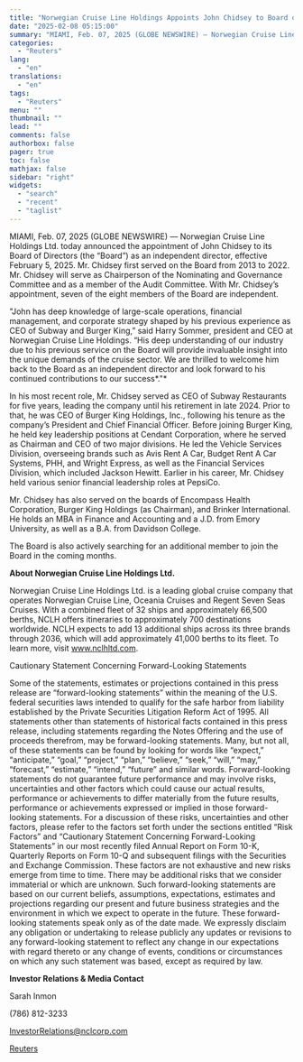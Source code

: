 ```yaml
---
title: "Norwegian Cruise Line Holdings Appoints John Chidsey to Board of Directors"
date: "2025-02-08 05:15:00"
summary: "MIAMI, Feb. 07, 2025 (GLOBE NEWSWIRE) — Norwegian Cruise Line Holdings Ltd. today announced the appointment of John Chidsey to its Board of Directors (the “Board”) as an independent director, effective February 5, 2025. Mr. Chidsey first served on the Board from 2013 to 2022. Mr. Chidsey will serve as..."
categories:
  - "Reuters"
lang:
  - "en"
translations:
  - "en"
tags:
  - "Reuters"
menu: ""
thumbnail: ""
lead: ""
comments: false
authorbox: false
pager: true
toc: false
mathjax: false
sidebar: "right"
widgets:
  - "search"
  - "recent"
  - "taglist"
---
```


MIAMI, Feb. 07, 2025 (GLOBE NEWSWIRE) — Norwegian Cruise Line Holdings Ltd. today announced the appointment of John Chidsey to its Board of Directors (the “Board”) as an independent director, effective February 5, 2025. Mr. Chidsey first served on the Board from 2013 to 2022. Mr. Chidsey will serve as Chairperson of the Nominating and Governance Committee and as a member of the Audit Committee. With Mr. Chidsey’s appointment, seven of the eight members of the Board are independent.

"John has deep knowledge of large-scale operations, financial management, and corporate strategy shaped by his previous experience as CEO of Subway and Burger King,” said Harry Sommer, president and CEO at Norwegian Cruise Line Holdings. “His deep understanding of our industry due to his previous service on the Board will provide invaluable insight into the unique demands of the cruise sector. We are thrilled to welcome him back to the Board as an independent director and look forward to his continued contributions to our success*."* 

In his most recent role, Mr. Chidsey served as CEO of Subway Restaurants for five years, leading the company until his retirement in late 2024. Prior to that, he was CEO of Burger King Holdings, Inc., following his tenure as the company’s President and Chief Financial Officer. Before joining Burger King, he held key leadership positions at Cendant Corporation, where he served as Chairman and CEO of two major divisions. He led the Vehicle Services Division, overseeing brands such as Avis Rent A Car, Budget Rent A Car Systems, PHH, and Wright Express, as well as the Financial Services Division, which included Jackson Hewitt. Earlier in his career, Mr. Chidsey held various senior financial leadership roles at PepsiCo.

Mr. Chidsey has also served on the boards of Encompass Health Corporation, Burger King Holdings (as Chairman), and Brinker International. He holds an MBA in Finance and Accounting and a J.D. from Emory University, as well as a B.A. from Davidson College.

The Board is also actively searching for an additional member to join the Board in the coming months.

**About Norwegian Cruise Line Holdings Ltd.**

Norwegian Cruise Line Holdings Ltd. is a leading global cruise company that operates Norwegian Cruise Line, Oceania Cruises and Regent Seven Seas Cruises. With a combined fleet of 32 ships and approximately 66,500 berths, NCLH offers itineraries to approximately 700 destinations worldwide. NCLH expects to add 13 additional ships across its three brands through 2036, which will add approximately 41,000 berths to its fleet. To learn more, visit www.nclhltd.com.

Cautionary Statement Concerning Forward-Looking Statements

Some of the statements, estimates or projections contained in this press release are “forward-looking statements” within the meaning of the U.S. federal securities laws intended to qualify for the safe harbor from liability established by the Private Securities Litigation Reform Act of 1995. All statements other than statements of historical facts contained in this press release, including statements regarding the Notes Offering and the use of proceeds therefrom, may be forward-looking statements. Many, but not all, of these statements can be found by looking for words like “expect,” “anticipate,” “goal,” “project,” “plan,” “believe,” “seek,” “will,” “may,” “forecast,” “estimate,” “intend,” “future” and similar words. Forward-looking statements do not guarantee future performance and may involve risks, uncertainties and other factors which could cause our actual results, performance or achievements to differ materially from the future results, performance or achievements expressed or implied in those forward-looking statements. For a discussion of these risks, uncertainties and other factors, please refer to the factors set forth under the sections entitled “Risk Factors” and “Cautionary Statement Concerning Forward-Looking Statements” in our most recently filed Annual Report on Form 10-K, Quarterly Reports on Form 10-Q and subsequent filings with the Securities and Exchange Commission. These factors are not exhaustive and new risks emerge from time to time. There may be additional risks that we consider immaterial or which are unknown. Such forward-looking statements are based on our current beliefs, assumptions, expectations, estimates and projections regarding our present and future business strategies and the environment in which we expect to operate in the future. These forward-looking statements speak only as of the date made. We expressly disclaim any obligation or undertaking to release publicly any updates or revisions to any forward-looking statement to reflect any change in our expectations with regard thereto or any change of events, conditions or circumstances on which any such statement was based, except as required by law.

**Investor Relations & Media Contact**

Sarah Inmon

(786) 812-3233

InvestorRelations@nclcorp.com

[Reuters](https://www.tradingview.com/news/reuters.com,2025-02-07:newsml_GNX2997ws:0-norwegian-cruise-line-holdings-appoints-john-chidsey-to-board-of-directors/)
